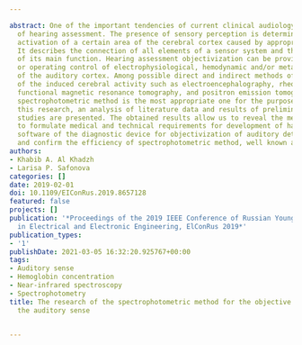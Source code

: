 ---
abstract: One of the important tendencies of current clinical audiology is objectivization
  of hearing assessment. The presence of sensory perception is determined by neuronal
  activation of a certain area of the cerebral cortex caused by appropriate stimuli.
  It describes the connection of all elements of a sensor system and the performance
  of its main function. Hearing assessment objectivization can be provided by monitoring
  or operating control of electrophysiological, hemodynamic and/or metabolic parameters
  of the auditory cortex. Among possible direct and indirect methods of the control
  of the induced cerebral activity such as electroencephalography, rheoencephalography,
  functional magnetic resonance tomography, and positron emission tomography, the
  spectrophotometric method is the most appropriate one for the purpose in view. In
  this research, an analysis of literature data and results of preliminary experimental
  studies are presented. The obtained results allow us to reveal the method limitations,
  to formulate medical and technical requirements for development of hardware and
  software of the diagnostic device for objectivization of auditory detection control,
  and confirm the efficiency of spectrophotometric method, well known as NIRS.
authors:
- Khabib A. Al Khadzh
- Larisa P. Safonova
categories: []
date: 2019-02-01
doi: 10.1109/EIConRus.2019.8657128
featured: false
projects: []
publication: '*Proceedings of the 2019 IEEE Conference of Russian Young Researchers
  in Electrical and Electronic Engineering, ElConRus 2019*'
publication_types:
- '1'
publishDate: 2021-03-05 16:32:20.925767+00:00
tags:
- Auditory sense
- Hemoglobin concentration
- Near-infrared spectroscopy
- Spectrophotometry
title: The research of the spectrophotometric method for the objective control of
  the auditory sense

---
